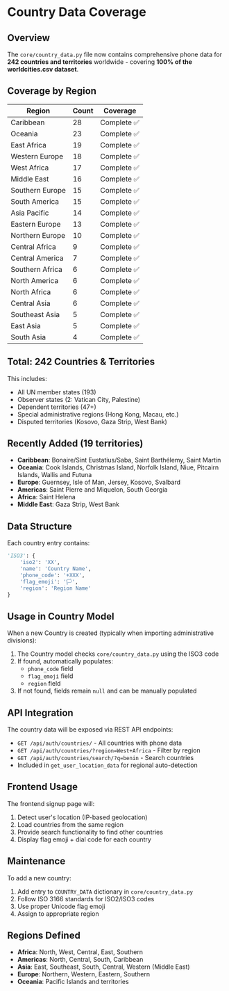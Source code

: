 # Country Data Coverage

## Overview

The `core/country_data.py` file now contains comprehensive phone data for **242 countries and territories** worldwide - covering **100% of the worldcities.csv dataset**.

## Coverage by Region

| Region | Count | Coverage |
|--------|-------|----------|
| Caribbean | 28 | Complete ✅ |
| Oceania | 23 | Complete ✅ |
| East Africa | 19 | Complete ✅ |
| Western Europe | 18 | Complete ✅ |
| West Africa | 17 | Complete ✅ |
| Middle East | 16 | Complete ✅ |
| Southern Europe | 15 | Complete ✅ |
| South America | 15 | Complete ✅ |
| Asia Pacific | 14 | Complete ✅ |
| Eastern Europe | 13 | Complete ✅ |
| Northern Europe | 10 | Complete ✅ |
| Central Africa | 9 | Complete ✅ |
| Central America | 7 | Complete ✅ |
| Southern Africa | 6 | Complete ✅ |
| North America | 6 | Complete ✅ |
| North Africa | 6 | Complete ✅ |
| Central Asia | 6 | Complete ✅ |
| Southeast Asia | 5 | Complete ✅ |
| East Asia | 5 | Complete ✅ |
| South Asia | 4 | Complete ✅ |

## Total: 242 Countries & Territories

This includes:
- All UN member states (193)
- Observer states (2: Vatican City, Palestine)
- Dependent territories (47+)
- Special administrative regions (Hong Kong, Macau, etc.)
- Disputed territories (Kosovo, Gaza Strip, West Bank)

## Recently Added (19 territories)

- **Caribbean**: Bonaire/Sint Eustatius/Saba, Saint Barthélemy, Saint Martin
- **Oceania**: Cook Islands, Christmas Island, Norfolk Island, Niue, Pitcairn Islands, Wallis and Futuna
- **Europe**: Guernsey, Isle of Man, Jersey, Kosovo, Svalbard
- **Americas**: Saint Pierre and Miquelon, South Georgia
- **Africa**: Saint Helena
- **Middle East**: Gaza Strip, West Bank

## Data Structure

Each country entry contains:
```python
'ISO3': {
    'iso2': 'XX',
    'name': 'Country Name',
    'phone_code': '+XXX',
    'flag_emoji': '🏳️',
    'region': 'Region Name'
}
```

## Usage in Country Model

When a new Country is created (typically when importing administrative divisions):

1. The Country model checks `core/country_data.py` using the ISO3 code
2. If found, automatically populates:
   - `phone_code` field
   - `flag_emoji` field
   - `region` field
3. If not found, fields remain `null` and can be manually populated

## API Integration

The country data will be exposed via REST API endpoints:

- `GET /api/auth/countries/` - All countries with phone data
- `GET /api/auth/countries/?region=West+Africa` - Filter by region
- `GET /api/auth/countries/search/?q=benin` - Search countries
- Included in `get_user_location_data` for regional auto-detection

## Frontend Usage

The frontend signup page will:
1. Detect user's location (IP-based geolocation)
2. Load countries from the same region
3. Provide search functionality to find other countries
4. Display flag emoji + dial code for each country

## Maintenance

To add a new country:
1. Add entry to `COUNTRY_DATA` dictionary in `core/country_data.py`
2. Follow ISO 3166 standards for ISO2/ISO3 codes
3. Use proper Unicode flag emoji
4. Assign to appropriate region

## Regions Defined

- **Africa**: North, West, Central, East, Southern
- **Americas**: North, Central, South, Caribbean
- **Asia**: East, Southeast, South, Central, Western (Middle East)
- **Europe**: Northern, Western, Eastern, Southern
- **Oceania**: Pacific Islands and territories
